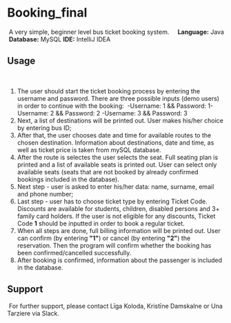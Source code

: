 # Booking_final
​
A very simple, beginner level bus ticket booking system. 
​
​
​
​
​
**Language:** Java
​
**Database:** MySQL
​
**IDE:** IntelliJ IDEA
​
  ## Usage
​
1.  The user should start the ticket booking process by entering the username and password. There are three possible inputs (demo users) in order to continue with the booking:
​ -Username: 1 && Password: 1​
 -Username: 2 && Password: 2​
 -Username: 3 && Password: 3
​ 
2. Next, a list of destinations will be printed out. User makes his/her choice by entering bus ID;
3. After that, the user chooses date and time for available routes to the chosen destination. Information about destinations, date and time, as well as ticket price is taken from mySQL database.
4. After the route is selectes the user selects the seat. Full seating plan is printed and a list of available seats is printed out. User can select only available seats (seats that are not booked by already confirmed bookings included in the database).
5. Next step - user is asked to enter his/her data: name, surname, email and phone number;
6. Last step - user has to choose ticket type by entering Ticket Code. Discounts are available for students, children, disabled persons and 3+ family card holders. If the user is not eligible for any discounts, Ticket Code **1** should be inputted in order to book a regular ticket.
7. When all steps are done, full billing information will be printed out. User can confirm (by entering **"1"**) or cancel (by entering **"2"**) the reservation. Then the program will confirm whether the booking has been confirmed/cancelled successfully. 
8. After booking is confirmed, information about the passenger is included in the database.

## Support
​
For further support, please contact Līga Koloda, Kristīne Damskalne or Una Tarziere via Slack.
